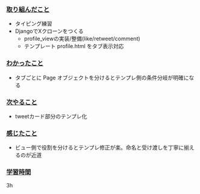 ### <u>取り組んだこと</u>
- タイピング練習
- DjangoでXクローンをつくる
    - profile_viewの実装/整備(like/retweet/comment)
    - テンプレート profile.html をタブ表示対応

### <u>わかったこと</u>
- タブごとに Page オブジェクトを分けるとテンプレ側の条件分岐が明確になる

### <u>次やること</u>
- tweetカード部分のテンプレ化

### <u>感じたこと</u>
- ビュー側で役割を分けるとテンプレ修正が楽。命名と受け渡しを丁寧に揃えるのが近道

### <u>学習時間</u>
3h
